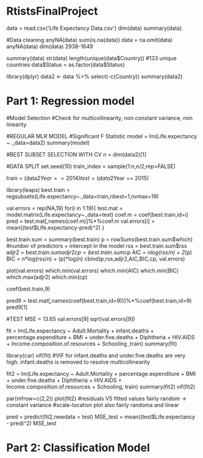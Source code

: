 # RtistsFinalProject

data = read.csv('Life Expectancy Data.csv') 
dim(data)
summary(data)

#Data cleaning 
anyNA(data) 
sum(is.na(data)) 
data = na.omit(data) 
anyNA(data) 
dim(data) 
2938-1649

summary(data) 
str(data) 
length(unique(data$Country)) 
#133 unique countries 
data$Status = as.factor(data$Status)

library(dplyr) 
data2 <- data %>% select(-c(Country))
summary(data2)

# Part 1: Regression model

#Model Selection 
#Check for multicollinearity, non constant variance, non linearity

#REGULAR MLR MODEL
#Significant F Statistic
model = lm(Life.expectancy ~ .,data=data2)
summary(model)

#BEST SUBSET SELECTION WITH CV
n = dim(data2)[1]

#DATA SPLIT
set.seed(10) 
train_index = sample(1:n,n/2,rep=FALSE)

train = (data2$Year == 2014)
test = (data2$Year == 2015)

library(leaps) 
best.train = regsubsets(Life.expectancy~.,data=train,nbest=1,nvmax=19)

val.errors = rep(NA,19) 
for(i in 1:19){ 
  test.mat = model.matrix(Life.expectancy~.,data=test)
  coef.m = coef(best.train,id=i)
  pred = test.mat[,names(coef.m)]%*%coef.m 
  val.errors[i] = mean((test$Life.expectancy-pred)^2) 
  } 

best.train.sum = summary(best.train)
p = rowSums(best.train.sum$which) #number of predictors + intercept in the model 
rss = best.train.sum$rss
adjr2 = best.train.sum$adjr2
cp = best.train.sum$cp
AIC = n*log(rss/n) + 2*(p)
BIC = n*log(rss/n) + (p)*log(n)
cbind(p,rss,adjr2,AIC,BIC,cp, val.errors)

plot(val.errors)
which.min(val.errors)
which.min(AIC)
which.min(BIC)
which.max(adjr2)
which.min(cp)

coef(best.train,9)

pred9 = test.mat[,names(coef(best.train,id=9))]%*%coef(best.train,id=9)
pred9[1]

#TEST MSE = 13.65
val.errors[9]
sqrt(val.errors[9])

fit = lm(Life.expectancy ~ Adult.Mortality + infant.deaths + percentage.expenditure + BMI + under.five.deaths + Diphtheria + HIV.AIDS +  Income.composition.of.resources + Schooling ,train)
summary(fit)

library(car)
vif(fit)
#VIF for infant.deaths and under.five.deaths are very high. infant.deaths is removed to resolve multicollinearity

fit2 = lm(Life.expectancy ~ Adult.Mortality + percentage.expenditure + BMI + under.five.deaths + Diphtheria + HIV.AIDS +  Income.composition.of.resources + Schooling, train)
summary(fit2)
vif(fit2)

par(mfrow=c(2,2))
plot(fit2)
#residuals VS fitted values fairly random -> constant variance
#scale-location plot also fairly randoma and linear

pred = predict(fit2,newdata = test)
MSE_test = mean((test$Life.expectancy - pred)^2)
MSE_test

# Part 2: Classification Model

